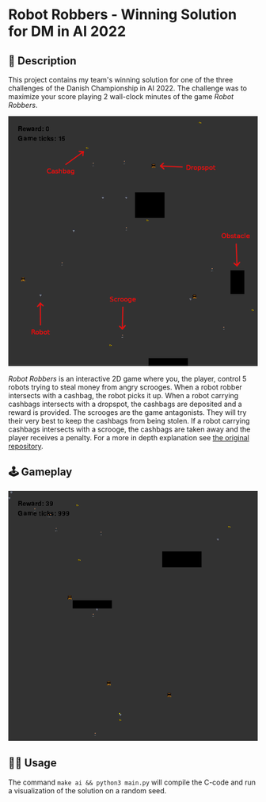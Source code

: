 # Robot Robbers - Winning Solution for DM in AI 2022

## 📝 Description

This project contains my team's winning solution for one of the three challenges of the Danish Championship in AI 2022. The challenge was to maximize your score playing 2 wall-clock minutes of the game *Robot Robbers*.

![](images/game_example.png)

*Robot Robbers* is an interactive 2D game where you, the player, control 5 robots trying to steal money from angry scrooges. When a robot robber intersects with a cashbag, the robot picks it up. When a robot carrying cashbags intersects with a dropspot, the cashbags are deposited and a reward is provided. The scrooges are the game antagonists. They will try their very best to keep the cashbags from being stolen. If a robot carrying cashbags intersects with a scrooge, the cashbags are taken away and the player receives a penalty. For a more in depth explanation see [the original repository](https://github.com/amboltio/DM-i-AI-2022/tree/main/robot-robbers).

## 🕹️ Gameplay
![](images/gameplay.gif)


## 🏄‍♂️ Usage

The command `make ai && python3 main.py` will compile the C-code and run a visualization of the solution on a random seed.

